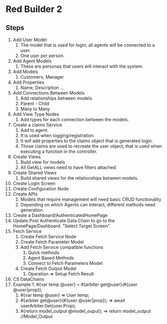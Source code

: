 # Red Builder 2


## Steps

1. Add User Model
    1. The model that is used for login, all agents will be connected to a user.
    1. One user per person.
1. Add Agent Models
    1. These are personas that users will interact with the system.
1. Add Models
    1. Customers, Manager
1. Add Properties
    1. Name, Description ...
1. Add Connections Between Models
    1. Add relationships between models
    1. Parent - Child
    1. Many to Many
1. Add View Type Nodes
    1. Add types for each connection between the models.
1. Create a claims Service
    1. Add to agent.
    1. It is used when logging/registration.
    1. It will add properties to the claims object that is generated login.
    1. Those claims are used to recreate the user object, that is used when executing a function in the controller.
1. Create Views
    1. Build view for models
    1. All GetALL views need to have filters attached.
1. Create Shared Views
    1. Build shared views for the relationships between models.
1. Create Login Screen
1. Create Configuration Node
1. Create APIs
    1. Models that require management will need basic CRUD functionality
    1. Depending on which Agents can interact, different methods need generation.
1. Create a Dashboard/AuthenticatedHomePage
1. Update Post Authenticate Data Chain to go to the HomePage/Dashboard. "Select Target Screen"
1. Fetch Service
    1. Create Fetch Service Node
    1. Create Fetch Parameter Model
    1. Add Fetch Service compatible functions
        1. Quick methods
        1. Agent Based Methods
        1. Connect to Fetch Parameters Model
    1. Create Fetch Output Model
        1.  Operation => Setup Fetch Result
1. CS DataChains
  1. Example
    1. #{var temp @user} = #{arbiter get@user}(#{user @user|prop});
      1. #{var temp @user} => User temp;
      1. #{arbiter get@user}(#{user @user|prop}); => await userArbiter.Get(user.Prop);
      1. #{return model_output @model_ouput}; => return model_output //Model_Output
